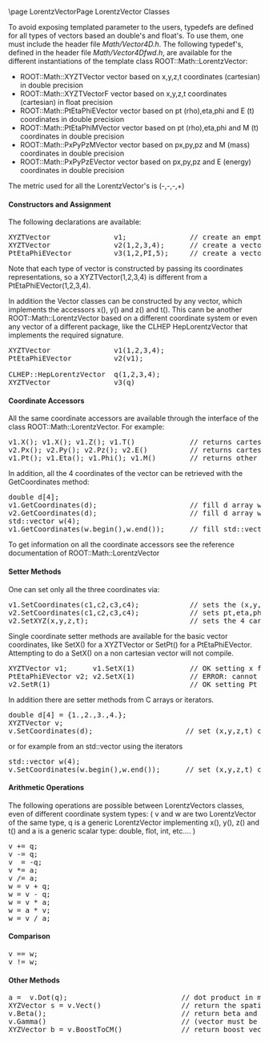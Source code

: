\page LorentzVectorPage LorentzVector Classes

To avoid exposing templated parameter to the users, typedefs are defined for all types of vectors based an double's and float's. To use them, one must include the header file _Math/Vector4D.h_. The following typedef's, defined in the header file _Math/Vector4Dfwd.h_, are available for the different instantiations of the template class ROOT::Math::LorentzVector:

*   ROOT::Math::XYZTVector vector based on x,y,z,t coordinates (cartesian) in double precision
*   ROOT::Math::XYZTVectorF vector based on x,y,z,t coordinates (cartesian) in float precision
*   ROOT::Math::PtEtaPhiEVector vector based on pt (rho),eta,phi and E (t) coordinates in double precision
*   ROOT::Math::PtEtaPhiMVector vector based on pt (rho),eta,phi and M (t) coordinates in double precision
*   ROOT::Math::PxPyPzMVector vector based on px,py,pz and M (mass) coordinates in double precision
*   ROOT::Math::PxPyPzEVector vector based on px,py,pz and E (energy) coordinates in double precision

The metric used for all the LorentzVector's is (-,-,-,+)

#### Constructors and Assignment

The following declarations are available:

<pre>XYZTVector               v1;               // create an empty vector (x = 0, y = 0, z = 0, t = 0)
XYZTVector               v2(1,2,3,4);      // create a vector with x=1, y = 2, z = 3, t = 4
PtEtaPhiEVector          v3(1,2,PI,5);     // create a vector with pt = 1, eta = 2, phi = PI, E = 5
</pre>

Note that each type of vector is constructed by passing its coordinates representations, so a XYZTVector(1,2,3,4) is different from a PtEtaPhiEVector(1,2,3,4).

In addition the Vector classes can be constructed by any vector, which implements the accessors x(), y() and z() and t(). This cann be another ROOT::Math::LorentzVector based on a different coordinate system or even any vector of a different package, like the CLHEP HepLorentzVector that implements the required signature.

<pre>XYZTVector               v1(1,2,3,4);
PtEtaPhiEVector          v2(v1);

CLHEP::HepLorentzVector  q(1,2,3,4);
XYZTVector               v3(q)
</pre>

#### Coordinate Accessors

All the same coordinate accessors are available through the interface of the class ROOT::Math::LorentzVector. For example:

<pre>v1.X(); v1.X(); v1.Z(); v1.T()             // returns cartesian components for the cartesian vector v1
v2.Px(); v2.Py(); v2.Pz(); v2.E()          // returns cartesian components for the cylindrical vector v2
v1.Pt(); v1.Eta(); v1.Phi(); v1.M()        // returns other components for the cartesian vector v1
</pre>

In addition, all the 4 coordinates of the vector can be retrieved with the GetCoordinates method:

<pre>double d[4];
v1.GetCoordinates(d);                      // fill d array with (x,y,z,t) components of v1
v2.GetCoordinates(d);                      // fill d array with (pt,eta,phi,e) components of v2
std::vector <double>w(4);
v1.GetCoordinates(w.begin(),w.end());      // fill std::vector with (x,y,z,t) components of v1</double> </pre>

To get information on all the coordinate accessors see the reference documentation of ROOT::Math::LorentzVector

#### Setter Methods

One can set only all the three coordinates via:

<pre>v1.SetCoordinates(c1,c2,c3,c4);            // sets the (x,y,z,t) for a XYZTVector
v2.SetCoordinates(c1,c2,c3,c4);            // sets pt,eta,phi,e for a PtEtaPhiEVector
v2.SetXYZ(x,y,z,t);                        // sets the 4 cartesian components for the PtEtaPhiEVector
</pre>

Single coordinate setter methods are available for the basic vector coordinates, like SetX() for a XYZTVector or SetPt() for a PtEtaPhiEVector. Attempting to do a SetX() on a non cartesian vector will not compile.

<pre>XYZTVector v1;      v1.SetX(1)             // OK setting x for a cartesian vector
PtEtaPhiEVector v2; v2.SetX(1)             // ERROR: cannot set X for a non-cartesian vector. Method will not compile
v2.SetR(1)                                 // OK setting Pt for a  PtEtaPhiEVector vector
</pre>

In addition there are setter methods from C arrays or iterators.

<pre>double d[4] = {1.,2.,3.,4.};
XYZTVector v;
v.SetCoordinates(d);                      // set (x,y,z,t) components of v using values from d
</pre>

or for example from an std::vector using the iterators

<pre>std::vector <double>w(4);
v.SetCoordinates(w.begin(),w.end());      // set (x,y,z,t) components of v using values from w</double> </pre>

#### Arithmetic Operations

The following operations are possible between LorentzVectors classes, even of different coordinate system types: ( v and w are two LorentzVector of the same type, q is a generic LorentzVector implementing x(), y(), z() and t() and a is a generic scalar type: double, flot, int, etc.... )

<pre>v += q;
v -= q;
v  = -q;
v *= a;
v /= a;
w = v + q;
w = v - q;
w = v * a;
w = a * v;
w = v / a;
</pre>

#### Comparison

<pre>v == w;
v != w;
</pre>

#### Other Methods

<pre>a =  v.Dot(q);                           // dot product in metric (+,+,+,-) of two LorentzVector's
XYZVector s = v.Vect()                   // return the spatial components (x,y,z)
v.Beta();                                // return beta and gamma value
v.Gamma()                                // (vector must be time-like otherwise result is meaningless)
XYZVector b = v.BoostToCM()              // return boost vector which will bring the Vector in its mas frame (P=0)
</pre>
